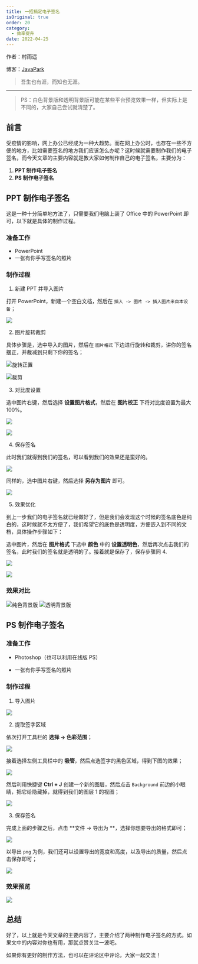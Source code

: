 ```yaml
---
title: 一招搞定电子签名
isOriginal: true
order: 20
category:
  - 效率提升
date: 2022-04-25
---
```

作者：村雨遥

博客：[JavaPark](https://cunyu1943.github.io/JavaPark)

>   吾生也有涯，而知也无涯。
---
>   PS：白色背景版和透明背景版可能在某些平台预览效果一样，但实际上是不同的，大家自己尝试就清楚了。

## 前言

受疫情的影响，网上办公已经成为一种大趋势。而在网上办公时，也存在一些不方便的地方，比如需要签名的地方我们应该怎么办呢？这时候就需要制作我们的电子签名，而今天文章的主要内容就是教大家如何制作自己的电子签名，主要分为：

1.  **PPT 制作电子签名**
2.  **PS 制作电子签名**



## PPT 制作电子签名

这是一种十分简单地方法了，只需要我们电脑上装了 Office 中的 PowerPoint 即可，以下就是具体的制作过程。

### 准备工作

-   PowerPoint
-   一张有你手写签名的照片

### 制作过程

1.  新建 PPT 并导入图片

打开 PowerPoint，新建一个空白文档，然后在 `插入 -> 图片 -> 插入图片来自本设备`；

![](https://img-blog.csdnimg.cn/img_convert/d6d39e83a478354b87d7eeb3749ec90c.png)

2.  图片旋转裁剪

具体步骤是，选中导入的图片，然后在 `图片格式` 下边进行旋转和裁剪，讲你的签名摆正，并裁减到只剩下你的签名；

![旋转正置](https://img-blog.csdnimg.cn/img_convert/a75e1f7a2f6fe352430e4047c01fedd7.png)

![裁剪](https://img-blog.csdnimg.cn/img_convert/c6dd0a7af3094d241a747bb8e02a7e86.png)

3.  对比度设置

选中图片右键，然后选择 **设置图片格式**，然后在 **图片校正** 下将对比度设置为最大 100%。

![](https://img-blog.csdnimg.cn/img_convert/d275288f0d4535ad0485bfd044ae43a8.png)

![](https://img-blog.csdnimg.cn/img_convert/44a22e469329a2c03462581512ebffe2.png)

4.  保存签名

此时我们就得到我们的签名，可以看到我们的效果还是蛮好的。

![](https://img-blog.csdnimg.cn/img_convert/fad47686398ba51d821707dea848e0d5.png)

同样的，选中图片右键，然后选择 **另存为图片** 即可。

![](https://img-blog.csdnimg.cn/img_convert/26ccae17342aad7cefaa01f0911680b1.png)

5.  效果优化

到上一步我们的电子签名就已经做好了，但是我们会发现这个时候的签名底色是纯白的，这时候就不太方便了，我们希望它的底色是透明度，方便嵌入到不同的文档，具体操作步骤如下：

选中图片，然后在 **图片格式** 下选中 **颜色** 中的 **设置透明色**，然后再次点击我们的签名，此时我们的签名就是透明的了。接着就是保存了，保存步骤同 4.



![](https://img-blog.csdnimg.cn/img_convert/8edc0ce23795dabec68575155858bbab.png)

![](https://img-blog.csdnimg.cn/img_convert/917c8e6a122ab7418482fabab6bd77dc.png)

### 效果对比

![纯色背景版](https://img-blog.csdnimg.cn/img_convert/d5d858644f8aca78e6208b5e5203c383.png)
![透明背景版](https://img-blog.csdnimg.cn/img_convert/fd92f95f135601b6bf3e51019a0d38ca.png)

## PS 制作电子签名

### 准备工作

-   Photoshop（也可以利用在线版 PS）

-   一张有你手写签名的照片

### 制作过程

1.  导入图片

![](https://img-blog.csdnimg.cn/img_convert/821c128314f356fa733294a824859113.png)

2.  提取签字区域

依次打开工具栏的 **选择 -> 色彩范围**；

![](https://img-blog.csdnimg.cn/img_convert/8ac730969fec656e5f3f87d6fc2948fc.png)

接着选择左侧工具栏中的 **吸管**，然后点选签字的黑色区域，得到下图的效果；

![](https://img-blog.csdnimg.cn/img_convert/d313ec7fdaa00afd52b66906a7f8ca02.png)

然后利用快捷键 **Ctrl + J** 创建一个新的图层，然后点击 `Background` 前边的小眼睛，把它给隐藏掉，就得到我们的图层 1 的视图；

![](https://img-blog.csdnimg.cn/img_convert/e8a278084341f745c18011a8b027e8e3.png)

3.  保存签名

完成上面的步骤之后，点击 **文件 -> 导出为 **，选择你想要导出的格式即可；

![](https://img-blog.csdnimg.cn/img_convert/106487dea7ff428aa19fbfef8fb92c99.png)

以导出 `png` 为例，我们还可以设置导出的宽度和高度，以及导出的质量，然后点击保存即可；

![](https://img-blog.csdnimg.cn/img_convert/1ec9adeca00283b77e4da6b49359b38f.png)

### 效果预览

![](https://img-blog.csdnimg.cn/img_convert/9619137bd4d1a911fc740360c92946f6.png)

## 总结

好了，以上就是今天文章的主要内容了，主要介绍了两种制作电子签名的方式。如果文中的内容对你也有用，那就点赞关注一波吧。

如果你有更好的制作方法，也可以在评论区中评论，大家一起交流！